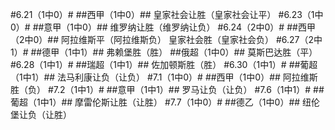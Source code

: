 #6.21（1中0）#
##西甲（1中0）##
皇家社会让胜（皇家社会让平）
#6.23（1中0）#
##意甲（1中0）##
维罗纳让胜（维罗纳让负）
#6.24（2中0）#
##西甲（2中0）##
阿拉维斯平（阿拉维斯负）
皇家社会胜（皇家社会负）
#6.27（2中1）#
##德甲（1中1）##
弗赖堡胜（胜）
##俄超（1中0）##
莫斯巴达胜（平）
#6.28（1中1）#
##瑞超（1中1）##
佐加顿斯胜（胜）
#6.30（1中1）#
##葡超（1中1）##
法马利康让负（让负）
#7.1（1中0）#
##西甲（1中0）##
阿拉维斯胜（负）
#7.2（1中1）#
##意甲（1中1）##
罗马让负（让负）
#7.6（1中1）#
##葡超（1中1）##
摩雷伦斯让胜（让胜）
#7.7（1中0）#
##德乙（1中0）##
纽伦堡让负（让胜）